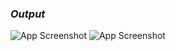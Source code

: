 ### *Output*

![App Screenshot](https://github.com/AnuragDarji/Java/assets/127482974/1983a8c6-7b6b-4a64-a206-fb97bc874f6d)
![App Screenshot](https://github.com/AnuragDarji/Java/assets/127482974/57cec8b8-2e8c-408d-84af-70ce58c10516)
